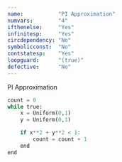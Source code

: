 ```yaml
---
name:           "PI Approximation"
numvars:        "4"
ifthenelse:     "Yes"
infinitesp:     "Yes"
circdependency: "No"
symbolicconst:  "No"
contstatesp:    "Yes"
loopguard:      "(true)"
defective:      "No"
---
```


PI Approximation

```python
count = 0
while true:
    x = Uniform(0,1)
    y = Uniform(0,1)

    if x**2 + y**2 < 1:
        count = count + 1
    end
end
```
